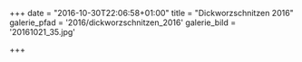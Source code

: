 +++
date = "2016-10-30T22:06:58+01:00"
title = "Dickworzschnitzen 2016"
galerie_pfad = '2016/dickworzschnitzen_2016'
galerie_bild = '20161021_35.jpg'

+++


